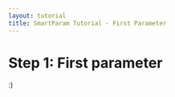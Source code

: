 ```yaml
---
layout: tutorial
title: SmartParam Tutorial - First Parameter
---
```


# Step 1: First parameter

:)